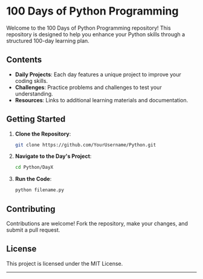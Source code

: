 # 100 Days of Python Programming

Welcome to the 100 Days of Python Programming repository! This repository is designed to help you enhance your Python skills through a structured 100-day learning plan.

## Contents

- **Daily Projects**: Each day features a unique project to improve your coding skills.
- **Challenges**: Practice problems and challenges to test your understanding.
- **Resources**: Links to additional learning materials and documentation.

## Getting Started

1. **Clone the Repository**:
    ```bash
    git clone https://github.com/YourUsername/Python.git
    ```
2. **Navigate to the Day's Project**:
    ```bash
    cd Python/DayX
    ```
3. **Run the Code**:
    ```bash
    python filename.py
    ```

## Contributing

Contributions are welcome! Fork the repository, make your changes, and submit a pull request.

## License

This project is licensed under the MIT License.

---

